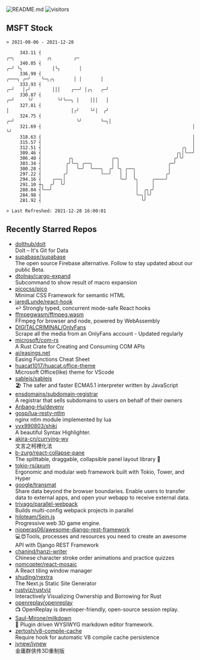 ![README.md](https://github.com/Gerhut/Gerhut/workflows/README.md/badge.svg)
![visitors](https://visitors.vercel.app/Gerhut/Gerhut?token=8cf69d1f6813d272ef062726b6070c9be4ff72038cfe5a7ded7384a8da65d866)

## MSFT Stock

```
> 2021-08-06 - 2021-12-28

     343.11 ┤                                                                        ╭─╮            ╭╮        ╭─ 
     340.05 ┤                                                                      ╭─╯ ╰╮           │╰╮       │  
     336.99 ┤                                                              ╭───╮ ╭─╯    ╰─╮╭╮       │ │       │  
     333.93 ┤                                                            ╭─╯   │╭╯        │││    ╭──╯ │╭╮   ╭─╯  
     330.87 ┤                                                          ╭─╯     ╰╯         ╰╯╰──╮ │    │││   │    
     327.81 ┤                                                          │                       │╭╯    ╰╯│  ╭╯    
     324.75 ┤                                                        ╭─╯                       ╰╯       ╰─╮│     
     321.69 ┤                                                        │                                    ╰╯     
     318.63 ┤                                                        │                                           
     315.57 ┤                                                        │                                           
     312.51 ┤                                                    ╭╮  │                                           
     309.46 ┤                                                  ╭╮│╰──╯                                           
     306.40 ┤          ╭╮              ╭─╮                    ╭╯╰╯                                               
     303.34 ┤         ╭╯╰─╮ ╭──╮       │ │                  ╭─╯                                                  
     300.28 ┤         │   ╰─╯  ╰───╮  ╭╯ ╰╮ ╭──╮            │                                                    
     297.22 ┤        ╭╯            ╰──╯   │ │  │           ╭╯                                                    
     294.16 ┤    ╭──╮│                    ╰─╯  ╰╮     ╭────╯                                                     
     291.10 ┼╮  ╭╯  ╰╯                          │     │                                                          
     288.04 ┤╰──╯                               │  ╭╮╭╯                                                          
     284.98 ┤                                   ╰─╮│╰╯                                                           
     281.92 ┤                                     ╰╯                                                             

> Last Refreshed: 2021-12-28 16:00:01
```

## Recently Starred Repos

- [dolthub/dolt](https://github.com/dolthub/dolt)  
  Dolt – It's Git for Data
- [supabase/supabase](https://github.com/supabase/supabase)  
  The open source Firebase alternative. Follow to stay updated about our public Beta.
- [dtolnay/cargo-expand](https://github.com/dtolnay/cargo-expand)  
  Subcommand to show result of macro expansion
- [picocss/pico](https://github.com/picocss/pico)  
  Minimal CSS Framework for semantic HTML
- [jaredLunde/react-hook](https://github.com/jaredLunde/react-hook)  
  ↩ Strongly typed, concurrent mode-safe React hooks
- [ffmpegwasm/ffmpeg.wasm](https://github.com/ffmpegwasm/ffmpeg.wasm)  
  FFmpeg for browser and node, powered by WebAssembly
- [DIGITALCRIMINAL/OnlyFans](https://github.com/DIGITALCRIMINAL/OnlyFans)  
  Scrape all the media from an OnlyFans account - Updated regularly
- [microsoft/com-rs](https://github.com/microsoft/com-rs)  
  A Rust Crate for Creating and Consuming COM APIs
- [ai/easings.net](https://github.com/ai/easings.net)  
  Easing Functions Cheat Sheet
- [huacat1017/huacat.office-theme](https://github.com/huacat1017/huacat.office-theme)  
  Microsoft Office(like) theme for VScode
- [sablejs/sablejs](https://github.com/sablejs/sablejs)  
  🏖️ The safer and faster ECMA5.1 interpreter written by JavaScript
- [ensdomains/subdomain-registrar](https://github.com/ensdomains/subdomain-registrar)  
  A registrar that sells subdomains to users on behalf of their owners
- [Anbang-Hu/devenv](https://github.com/Anbang-Hu/devenv)  
- [gosp/lua-resty-ntlm](https://github.com/gosp/lua-resty-ntlm)  
  nginx ntlm module implemented by lua
- [yyx990803/shiki](https://github.com/yyx990803/shiki)  
  A beautiful Syntax Highlighter.
- [akira-cn/currying-wy](https://github.com/akira-cn/currying-wy)  
  文言之柯裡化法
- [b-zurg/react-collapse-pane](https://github.com/b-zurg/react-collapse-pane)  
  The splittable, draggable, collapsible panel layout library 🎉
- [tokio-rs/axum](https://github.com/tokio-rs/axum)  
  Ergonomic and modular web framework built with Tokio, Tower, and Hyper
- [google/transmat](https://github.com/google/transmat)  
  Share data beyond the browser boundaries. Enable users to transfer data to external apps, and open your webapp to receive external data.
- [trivago/parallel-webpack](https://github.com/trivago/parallel-webpack)  
  Builds multi-config webpack projects in parallel
- [hiloteam/Sein.js](https://github.com/hiloteam/Sein.js)  
  Progressive web 3D game engine.
- [nioperas06/awesome-django-rest-framework](https://github.com/nioperas06/awesome-django-rest-framework)  
   💻😍Tools, processes and resources you need to create an awesome API with Django REST Framework
- [chanind/hanzi-writer](https://github.com/chanind/hanzi-writer)  
  Chinese character stroke order animations and practice quizzes
- [nomcopter/react-mosaic](https://github.com/nomcopter/react-mosaic)  
  A React tiling window manager
- [shuding/nextra](https://github.com/shuding/nextra)  
  The Next.js Static Site Generator
- [rustviz/rustviz](https://github.com/rustviz/rustviz)  
  Interactively Visualizing Ownership and Borrowing for Rust
- [openreplay/openreplay](https://github.com/openreplay/openreplay)  
  :tv: OpenReplay is developer-friendly, open-source session replay.
- [Saul-Mirone/milkdown](https://github.com/Saul-Mirone/milkdown)  
  🍼 Plugin driven WYSIWYG  markdown editor framework.
- [zertosh/v8-compile-cache](https://github.com/zertosh/v8-compile-cache)  
  Require hook for automatic V8 compile cache persistence
- [jynew/jynew](https://github.com/jynew/jynew)  
  金庸群侠传3D重制版
